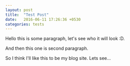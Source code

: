 ```yaml
---
layout: post
title:  "Test Post"
date:   2016-06-11 17:26:36 +0530
categories: tests
---
```

Hello this is some paragraph, let's see who it will look :D.

And then this one is second paragraph.

So I think I'll like this to be my blog site. Lets see...

